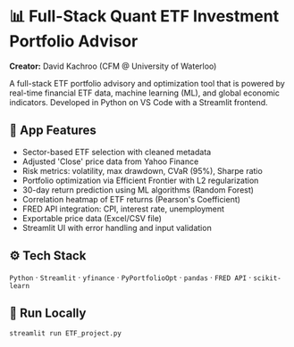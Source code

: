 # 📊 Full-Stack Quant ETF Investment Portfolio Advisor

**Creator:** David Kachroo (CFM @ University of Waterloo)

A full-stack ETF portfolio advisory and optimization tool that is powered by real-time financial ETF data, machine learning (ML), and global economic indicators. Developed in Python on VS Code with a Streamlit frontend.

## 🔧 App Features

- Sector-based ETF selection with cleaned metadata
- Adjusted 'Close' price data from Yahoo Finance
- Risk metrics: volatility, max drawdown, CVaR (95%), Sharpe ratio
- Portfolio optimization via Efficient Frontier with L2 regularization
- 30-day return prediction using ML algorithms (Random Forest)
- Correlation heatmap of ETF returns (Pearson's Coefficient)
- FRED API integration: CPI, interest rate, unemployment
- Exportable price data (Excel/CSV file)
- Streamlit UI with error handling and input validation

## ⚙️ Tech Stack

`Python` · `Streamlit` · `yfinance` · `PyPortfolioOpt` · `pandas` · `FRED API` · `scikit-learn`

## 🚀 Run Locally

```bash
streamlit run ETF_project.py
